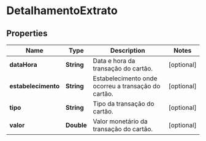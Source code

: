 
# DetalhamentoExtrato

## Properties
Name | Type | Description | Notes
------------ | ------------- | ------------- | -------------
**dataHora** | **String** | Data e hora da transação do cartão. |  [optional]
**estabelecimento** | **String** | Estabelecimento onde ocorreu a transação do cartão. |  [optional]
**tipo** | **String** | Tipo da transação do cartão. |  [optional]
**valor** | **Double** | Valor monetário da transação do cartão. |  [optional]




